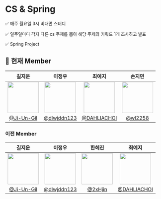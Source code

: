 # CS & Spring

✅ 매주 월요일 3시 비대면 스터디

✅ 일주일마다 각자 다른 cs 주제를 뽑아 해당 주제의 키워드 1개 조사하고 발표 

✅ Spring Project


## 🙌 현재 Member

|길지운|이정우|최예지|손지민|
|:-:|:-:|:-:|:-:|
|<img src="https://github.com/Ji-Un-Gil.png" width=100>|<img src="https://github.com/dlwjddn123.png" width=100>|<img src="https://github.com/2xHjin.png" width=100>|<img src="https://github.com/DAHLIACHOI.png" width=100>|
|[@Ji-Un-Gil](https://github.com/Ji-Un-Gil)|[@dlwjddn123](https://github.com/dlwjddn123)|[@DAHLIACHOI](https://github.com/DAHLIACHOI)|[@wl2258](https://github.com/wl2258)|

### 이전 Member
|길지운|이정우|한혜진|최예지|
|:-:|:-:|:-:|:-:|
|<img src="https://github.com/Ji-Un-Gil.png" width=100>|<img src="https://github.com/dlwjddn123.png" width=100>|<img src="https://github.com/2xHjin.png" width=100>|<img src="https://github.com/DAHLIACHOI.png" width=100>|
|[@Ji-Un-Gil](https://github.com/Ji-Un-Gil)|[@dlwjddn123](https://github.com/dlwjddn123)|[@2xHjin](https://github.com/2xHjin)|[@DAHLIACHOI](https://github.com/DAHLIACHOI)|
